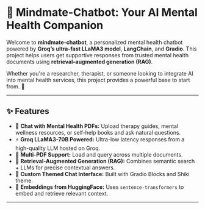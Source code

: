 # 🧠 **Mindmate-Chatbot: Your AI Mental Health Companion**

Welcome to **mindmate-chatbot**, a personalized mental health chatbot powered by **Groq’s ultra-fast LLaMA3 model**, **LangChain**, and **Gradio**. This project helps users get supportive responses from trusted mental health documents using **retrieval-augmented generation (RAG)**.

Whether you're a researcher, therapist, or someone looking to integrate AI into mental health services, this project provides a powerful base to start from. 💬

---

## ✨ **Features**

- 🧠 **Chat with Mental Health PDFs:** Upload therapy guides, mental wellness resources, or self-help books and ask natural questions.
- ⚡ **Groq LLaMA3-70B Powered:** Ultra-low latency responses from a high-quality LLM hosted on Groq.
- 📁 **Multi-PDF Support:** Load and query across multiple documents.
- 🧠 **Retrieval-Augmented Generation (RAG):** Combines semantic search + LLMs for precise contextual answers.
- 💬 **Custom Themed Chat Interface:** Built with Gradio Blocks and Shiki theme.
- 🧠 **Embeddings from HuggingFace:** Uses `sentence-transformers` to embed and retrieve relevant context.

---

